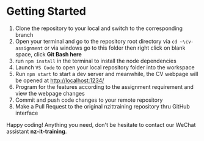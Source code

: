 # Getting Started

1. Clone the repository to your local and switch to the corresponding branch
2. Open your terminal and go to the repository root directory via `cd ~\cv-assignment` or via windows go to this folder then right click on blank space, click **Git Bash here**
3. run `npm install` in the terminal to install the node dependencies
4. Launch `VS Code` to open your local repository folder into the workspace
5. Run `npm start` to start a dev server and meanwhile, the CV webpage will be opened at [http://localhost:1234/](http://localhost:1234/)
6. Program for the features according to the assignment requirement and view the webpage changes
7. Commit and push code changes to your remote repository
8. Make a Pull Request to the original nzittraining repository thru GitHub interface

Happy coding! Anything you need, don't be hesitate to contact our WeChat assistant **nz-it-training**.
